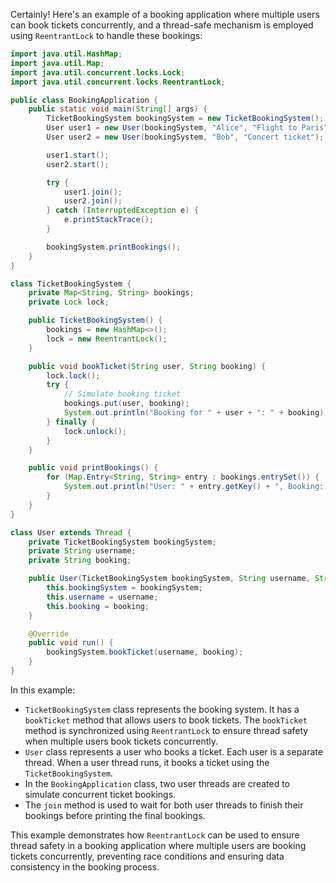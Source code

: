 Certainly! Here's an example of a booking application where multiple users can book tickets concurrently, and a thread-safe mechanism is employed using `ReentrantLock` to handle these bookings:

```java
import java.util.HashMap;
import java.util.Map;
import java.util.concurrent.locks.Lock;
import java.util.concurrent.locks.ReentrantLock;

public class BookingApplication {
    public static void main(String[] args) {
        TicketBookingSystem bookingSystem = new TicketBookingSystem();
        User user1 = new User(bookingSystem, "Alice", "Flight to Paris");
        User user2 = new User(bookingSystem, "Bob", "Concert ticket");

        user1.start();
        user2.start();

        try {
            user1.join();
            user2.join();
        } catch (InterruptedException e) {
            e.printStackTrace();
        }

        bookingSystem.printBookings();
    }
}

class TicketBookingSystem {
    private Map<String, String> bookings;
    private Lock lock;

    public TicketBookingSystem() {
        bookings = new HashMap<>();
        lock = new ReentrantLock();
    }

    public void bookTicket(String user, String booking) {
        lock.lock();
        try {
            // Simulate booking ticket
            bookings.put(user, booking);
            System.out.println("Booking for " + user + ": " + booking);
        } finally {
            lock.unlock();
        }
    }

    public void printBookings() {
        for (Map.Entry<String, String> entry : bookings.entrySet()) {
            System.out.println("User: " + entry.getKey() + ", Booking: " + entry.getValue());
        }
    }
}

class User extends Thread {
    private TicketBookingSystem bookingSystem;
    private String username;
    private String booking;

    public User(TicketBookingSystem bookingSystem, String username, String booking) {
        this.bookingSystem = bookingSystem;
        this.username = username;
        this.booking = booking;
    }

    @Override
    public void run() {
        bookingSystem.bookTicket(username, booking);
    }
}
```

In this example:

- `TicketBookingSystem` class represents the booking system. It has a `bookTicket` method that allows users to book tickets. The `bookTicket` method is synchronized using `ReentrantLock` to ensure thread safety when multiple users book tickets concurrently.
- `User` class represents a user who books a ticket. Each user is a separate thread. When a user thread runs, it books a ticket using the `TicketBookingSystem`.
- In the `BookingApplication` class, two user threads are created to simulate concurrent ticket bookings.
- The `join` method is used to wait for both user threads to finish their bookings before printing the final bookings.

This example demonstrates how `ReentrantLock` can be used to ensure thread safety in a booking application where multiple users are booking tickets concurrently, preventing race conditions and ensuring data consistency in the booking process.